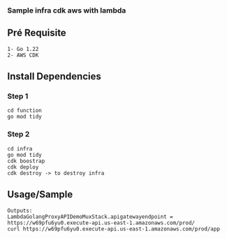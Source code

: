 ### Sample infra cdk aws with lambda

## Pré Requisite

```
1- Go 1.22
2- AWS CDK 
```

## Install Dependencies

### Step 1
```
cd function 
go mod tidy
```

### Step 2

```
cd infra 
go mod tidy
cdk boostrap
cdk deploy
cdk destroy -> to destroy infra
```
## Usage/Sample

```
Outputs:
LambdaGolangProxyAPIDemoMuxStack.apigatewayendpoint = https://w69pfu6yu0.execute-api.us-east-1.amazonaws.com/prod/
curl https://w69pfu6yu0.execute-api.us-east-1.amazonaws.com/prod/app
```